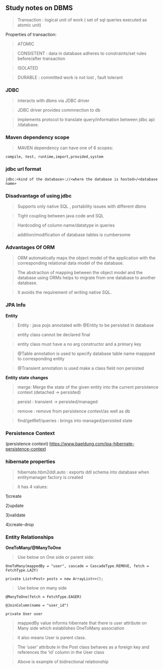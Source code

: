 ## Study notes on DBMS

> Transaction : logical unit of work ( set of sql queries executed as atomic unit)

Properties of transaction:
> ATOMIC

> CONSISTENT : data in database adheres to constraints/set rules before/after transaction

> ISOLATED 

> DURABLE : committed work is not lost , fault tolerant


### JDBC 

> interacts with dbms via JDBC driver 

> JDBC driver provides commnection to db

> implements protocol to translate query/information between jdbc api /database.



### Maven dependency scope

> MAVEN dependency can have one of  6 scopes:

`compile, test, runtime,import,provided,system`


### jdbc url format

`jdbc:<kind of the database>://<where the database is hosted>/<database name>`


### Disadvantage of using jdbc

> Supports only native SQL , portability issues with different dbms

> Tight coupling between java code and SQL

> Hardcoding of column name/datatype in queries

> addition/modification of database tables is cumbersome


### Advantages Of ORM

> ORM automatically maps the object model of the application with the corresponding relational data model of the database.

> The abstraction of mapping between the object model and the database using ORMs helps to migrate from one database to another database.  

> It avoids the requirement of writing native SQL.



### JPA Info

**Entity**

> Entity :  java pojo annotated with @Entity to be persisted in database

> entity class cannot be declared final

> entity class must have a no arg constructor and a primary key

> @Table annotation is used to specify database table name mappped to corresponding entity

> @Transient annotation is used make a class field non persisted 


**Entity state changes**

> merge: Merge the state of the given entity into the current persistence context (detached -> persisted)

> persist : transient -> persisted/managed

> remove : remove from persistence context/as well as db

> find/getRef/queries : brings into managed/persisted state



### Persistence Context

(persistence context) https://www.baeldung.com/jpa-hibernate-persistence-context


### hibernate properties

 > hibernate.hbm2ddl.auto : exports ddl schema into database when entitymanager factory is created
 
 > it has 4 values:
 
 1)create
 
 2)update
 
 3)validate
 
 4)create-drop
 
 
 ### Entity Relationships
 
 **OneToMany/@ManyToOne**
 
 > Use below on One side or parent side:
 
`OneToMany(mappedBy = "user", cascade = CascadeType.REMOVE, fetch = FetchType.LAZY)`

`private List<Post> posts = new ArrayList<>();`
 

> Use below on many side
 
 `@ManyToOne(fetch = FetchType.EAGER)`
 
 `@JoinColumn(name = "user_id")`
 
 `private User user`
 
 
 > mappedBy value informs hibernate that there is user attribute on Many side which establishes OneToMany association
 
 > it also means User is parent class.
 
 > The ‘user’ attribute in the Post class behaves as a foreign key and references the ‘id’ column in the User class
 
 > Above is example of bidirectional relationship
